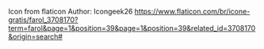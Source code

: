 Icon from flaticon
Author: Icongeek26
https://www.flaticon.com/br/icone-gratis/farol_3708170?term=farol&page=1&position=39&page=1&position=39&related_id=3708170&origin=search#
